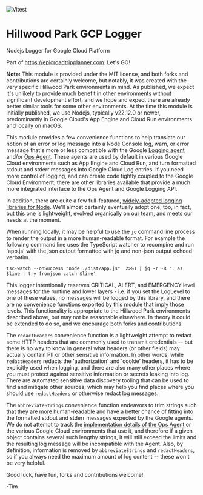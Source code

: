 
![Vitest](https://github.com/HillwoodPark/gcp-logger/actions/workflows/vitest.yml/badge.svg)

# Hillwood Park GCP Logger

Nodejs Logger for Google Cloud Platform

Part of https://epicroadtripplanner.com. Let's GO!

**Note:** This module is provided under the MIT license, and both forks and contributions are certainly welcome, but notably, it was created with the very specific Hillwood Park environments in mind. As published, we expect it's unlikely to provide much benefit in other environments without significant development effort, and we hope and expect there are already better similar tools for some other environments. At the time this module is initially published, we use Nodejs, typically v22.12.0 or newer, predominantly in Google Cloud's App Engine and Cloud Run environments and locally on macOS.

This module provides a few convenience functions to help translate our notion of an error or log message into a Node Console log, warn, or error message that's more or less compatible with the Google [Logging agent](https://cloud.google.com/logging/docs/agent/logging) and/or [Ops Agent](https://cloud.google.com/logging/docs/agent/ops-agent). These agents are used by default in various Google Cloud environments such as App Engine and Cloud Run, and turn formatted stdout and stderr messages into Google Cloud Log entries. If you need more control of logging, and can create code tightly coupled to the Google Cloud Environment, there are other libraries available that provide a much more integrated interface to the Ops Agent and Google Logging API. 

In addition, there are quite a few full-featured, [widely-adopted logging libraries for Node](https://betterstack.com/community/guides/logging/best-nodejs-logging-libraries/). We'll almost certainly eventually adopt one, too, in fact, but this one is lightweight, evolved organically on our team, and meets our needs at the moment.

When running locally, it may be helpful to use the [`jq`](https://github.com/jqlang/jq) command line process to render the output in a more human-readable format. For example the following command line uses the TypeScript watcher to recompine and run 'app.js' with the json output formatted with jq and non-json output echoed verbatim.
```
tsc-watch --onSuccess "node ./dist/app.js"  2>&1 | jq -r -R '. as $line | try fromjson catch $line'
```

This logger intentionally reserves CRITICAL, ALERT, and EMERGENCY level messages for the runtime and lower layers - i.e. if you set the LogLevel to one of these values, no messages will be logged by this library, and there are no convenience functions exported by this module that imply those levels. This functionality is appropriate to the Hillwood Park environments described above, but may not be reasonable elsewhere. In theory it could be extended to do so, and we encourage both forks and contributions.

The `redactHeaders` convenience function is a lightweight attempt to redact some HTTP headers that are commonly used to transmit credentials -- but there is no way to know in general what headers (or other fields) may actually contain PII or other sensitive information. In other words, while `redactHeaders` redacts the 'authorization' and 'cookie' headers, it has to be explicitly used when logging, and there are also many other places where you must protect against sensitive information or secrets leaking into log. There are automated sensitive data discovery tooling that can be used to find and mitigate other sources, which may help you find places where you should use `redactHeaders` or otherwise redact log messages.

The `abbreviateStrings` convenience function endeavors to trim strings such that they are more human-readable and have a better chance of fitting into the formatted stdout and stderr messages expected by the Google agents. We do not attempt to track the [implementation details of the Ops Agent](https://github.com/GoogleCloudPlatform/ops-agent) or the various Google Cloud environments that use it, and therefore if a given object contains several such lengthy strings, it will still exceed the limits and the resulting log message will be incompatible with the Agent. Also, by definition, information is removed by `abbreviateStrings` and `redactHeaders`, so if you always need the maximum amount of log content -- these won't be very helpful.

Good luck, have fun, forks and contributions welcome!

-Tim



